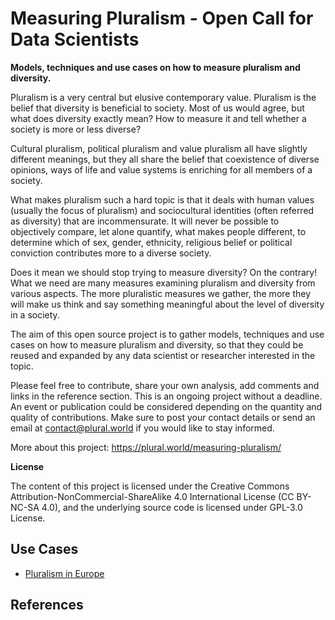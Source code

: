 # Measuring Pluralism - Open Call for Data Scientists
**Models, techniques and use cases on how to measure pluralism and diversity.**

Pluralism is a very central but elusive contemporary value. Pluralism is the belief that diversity is beneficial to society. Most of us would agree, but what does diversity exactly mean? How to measure it and tell whether a society is more or less diverse? 

Cultural pluralism, political pluralism and value pluralism all have slightly different meanings, but they all share the belief that coexistence of diverse opinions, ways of life and value systems is enriching for all members of a society.

What makes pluralism such a hard topic is that it deals with human values (usually the focus of pluralism) and sociocultural identities (often referred as diversity) that are incommensurate. It will never be possible to objectively compare, let alone quantify, what makes people different, to determine which of sex, gender, ethnicity, religious belief or political conviction contributes more to a diverse society.

Does it mean we should stop trying to measure diversity? On the contrary! What we need are many measures examining pluralism and diversity from various aspects. The more pluralistic measures we gather, the more they will make us think and say something meaningful about the level of diversity in a society. 

The aim of this open source project is to gather models, techniques and use cases on how to measure pluralism and diversity, so that they could be reused and expanded by any data scientist or researcher interested in the topic.

Please feel free to contribute, share your own analysis, add comments and links in the reference section. This is an ongoing project without a deadline. An event or publication could be considered depending on the quantity and quality of contributions. Make sure to post your contact details or send an email at contact@plural.world if you would like to stay informed.

More about this project: https://plural.world/measuring-pluralism/

**License**

The content of this project is licensed under the Creative Commons Attribution-NonCommercial-ShareAlike 4.0 International License (CC BY-NC-SA 4.0), and the underlying source code is licensed under GPL-3.0 License.

## Use Cases

- [Pluralism in Europe](Pluralism_in_Europe/README.md)


## References
